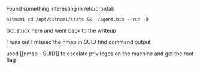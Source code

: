Found something interesting in /etc/crontab


```
bitnami cd /opt/bitnami/stats && ./agent.bin --run -D
```


Got stuck here and went back to the writeup


Truns out I missed the nmap in SUID find command output


used [[nmap - SUID]] to escalate privileges on the machine and get the root flag


